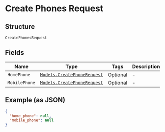 
# Create Phones Request

## Structure

`CreatePhonesRequest`

## Fields

| Name | Type | Tags | Description |
|  --- | --- | --- | --- |
| `HomePhone` | [`Models.CreatePhoneRequest`](../../doc/models/create-phone-request.md) | Optional | - |
| `MobilePhone` | [`Models.CreatePhoneRequest`](../../doc/models/create-phone-request.md) | Optional | - |

## Example (as JSON)

```json
{
  "home_phone": null,
  "mobile_phone": null
}
```

